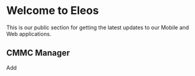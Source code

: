 # Welcome to Eleos

This is our public section for getting the latest updates to our Mobile and Web applications.

## CMMC Manager
Add
